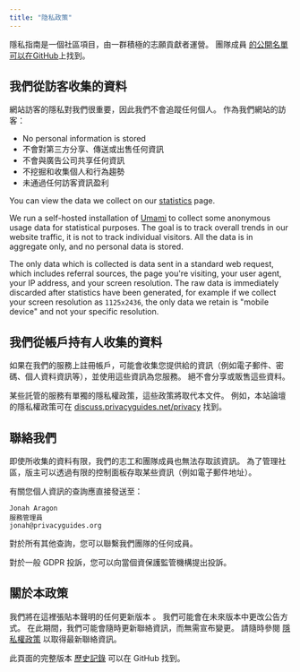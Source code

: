 ```yaml
---
title: "隐私政策"
---
```


隱私指南是一個社區項目，由一群積極的志願貢獻者運營。 團隊成員 [的公開名單可以在GitHub](https://github.com/orgs/privacyguides/people)上找到。

## 我們從訪客收集的資料

網站訪客的隱私對我們很重要，因此我們不會追蹤任何個人。 作為我們網站的訪客：

- No personal information is stored
- 不會對第三方分享、傳送或出售任何資訊
- 不會與廣告公司共享任何資訊
- 不挖掘和收集個人和行為趨勢
- 未通過任何訪客資訊盈利

You can view the data we collect on our [statistics](statistics.md) page.

We run a self-hosted installation of [Umami](https://umami.is/) to collect some anonymous usage data for statistical purposes. The goal is to track overall trends in our website traffic, it is not to track individual visitors. All the data is in aggregate only, and no personal data is stored.

The only data which is collected is data sent in a standard web request, which includes referral sources, the page you're visiting, your user agent, your IP address, and your screen resolution. The raw data is immediately discarded after statistics have been generated, for example if we collect your screen resolution as `1125x2436`, the only data we retain is "mobile device" and not your specific resolution.

## 我們從帳戶持有人收集的資料

如果在我們的服務上註冊帳戶，可能會收集您提供給的資訊（例如電子郵件、密碼、個人資料資訊等），並使用這些資訊為您服務。 絕不會分享或販售這些資料。

某些託管的服務有單獨的隱私權政策，這些政策將取代本文件。 例如，本站論壇的隱私權政策可在 [discuss.privacyguides.net/privacy](https://discuss.privacyguides.net/privacy) 找到。

## 聯絡我們

即使所收集的資料有限，我們的志工和團隊成員也無法存取該資訊。 為了管理社區，版主可以透過有限的控制面板存取某些資訊（例如電子郵件地址）。

有關您個人資訊的查詢應直接發送至：

```text
Jonah Aragon
服務管理員
jonah@privacyguides.org
```

對於所有其他查詢，您可以聯繫我們團隊的任何成員。

對於一般 GDPR 投訴，您可以向當個資保護監管機構提出投訴。

## 關於本政策

我們將在這裡張貼本聲明的任何更新版本 [](privacy-policy.md)。 我們可能會在未來版本中更改公告方式。 在此期間，我們可能會隨時更新聯絡資訊，而無需宣布變更。 請隨時參閱 [隱私權政策](privacy-policy.md) 以取得最新聯絡資訊。

此頁面的完整版本 [歷史記錄](https://github.com/privacyguides/privacyguides.org/commits/main/docs/about/privacy-policy.md) 可以在 GitHub 找到。
